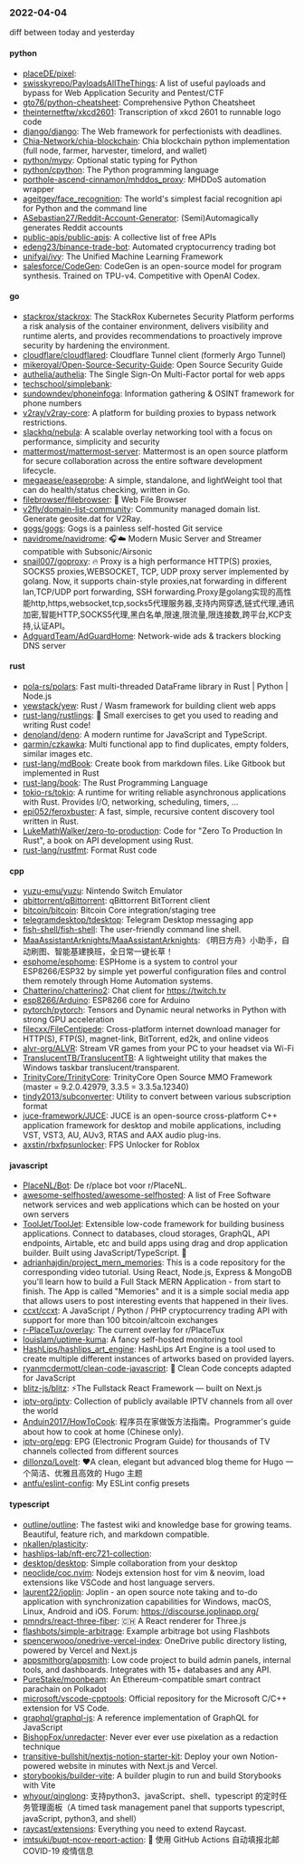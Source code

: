 ### 2022-04-04
diff between today and yesterday

#### python
* [placeDE/pixel](https://github.com/placeDE/pixel): 
* [swisskyrepo/PayloadsAllTheThings](https://github.com/swisskyrepo/PayloadsAllTheThings): A list of useful payloads and bypass for Web Application Security and Pentest/CTF
* [gto76/python-cheatsheet](https://github.com/gto76/python-cheatsheet): Comprehensive Python Cheatsheet
* [theinternetftw/xkcd2601](https://github.com/theinternetftw/xkcd2601): Transcription of xkcd 2601 to runnable logo code
* [django/django](https://github.com/django/django): The Web framework for perfectionists with deadlines.
* [Chia-Network/chia-blockchain](https://github.com/Chia-Network/chia-blockchain): Chia blockchain python implementation (full node, farmer, harvester, timelord, and wallet)
* [python/mypy](https://github.com/python/mypy): Optional static typing for Python
* [python/cpython](https://github.com/python/cpython): The Python programming language
* [porthole-ascend-cinnamon/mhddos_proxy](https://github.com/porthole-ascend-cinnamon/mhddos_proxy): MHDDoS automation wrapper
* [ageitgey/face_recognition](https://github.com/ageitgey/face_recognition): The world's simplest facial recognition api for Python and the command line
* [ASebastian27/Reddit-Account-Generator](https://github.com/ASebastian27/Reddit-Account-Generator): (Semi)Automagically generates Reddit accounts
* [public-apis/public-apis](https://github.com/public-apis/public-apis): A collective list of free APIs
* [edeng23/binance-trade-bot](https://github.com/edeng23/binance-trade-bot): Automated cryptocurrency trading bot
* [unifyai/ivy](https://github.com/unifyai/ivy): The Unified Machine Learning Framework
* [salesforce/CodeGen](https://github.com/salesforce/CodeGen): CodeGen is an open-source model for program synthesis. Trained on TPU-v4. Competitive with OpenAI Codex.

#### go
* [stackrox/stackrox](https://github.com/stackrox/stackrox): The StackRox Kubernetes Security Platform performs a risk analysis of the container environment, delivers visibility and runtime alerts, and provides recommendations to proactively improve security by hardening the environment.
* [cloudflare/cloudflared](https://github.com/cloudflare/cloudflared): Cloudflare Tunnel client (formerly Argo Tunnel)
* [mikeroyal/Open-Source-Security-Guide](https://github.com/mikeroyal/Open-Source-Security-Guide): Open Source Security Guide
* [authelia/authelia](https://github.com/authelia/authelia): The Single Sign-On Multi-Factor portal for web apps
* [techschool/simplebank](https://github.com/techschool/simplebank): 
* [sundowndev/phoneinfoga](https://github.com/sundowndev/phoneinfoga): Information gathering & OSINT framework for phone numbers
* [v2ray/v2ray-core](https://github.com/v2ray/v2ray-core): A platform for building proxies to bypass network restrictions.
* [slackhq/nebula](https://github.com/slackhq/nebula): A scalable overlay networking tool with a focus on performance, simplicity and security
* [mattermost/mattermost-server](https://github.com/mattermost/mattermost-server): Mattermost is an open source platform for secure collaboration across the entire software development lifecycle.
* [megaease/easeprobe](https://github.com/megaease/easeprobe): A simple, standalone, and lightWeight tool that can do health/status checking, written in Go.
* [filebrowser/filebrowser](https://github.com/filebrowser/filebrowser): 📂 Web File Browser
* [v2fly/domain-list-community](https://github.com/v2fly/domain-list-community): Community managed domain list. Generate geosite.dat for V2Ray.
* [gogs/gogs](https://github.com/gogs/gogs): Gogs is a painless self-hosted Git service
* [navidrome/navidrome](https://github.com/navidrome/navidrome): 🎧☁️ Modern Music Server and Streamer compatible with Subsonic/Airsonic
* [snail007/goproxy](https://github.com/snail007/goproxy): 🔥 Proxy is a high performance HTTP(S) proxies, SOCKS5 proxies,WEBSOCKET, TCP, UDP proxy server implemented by golang. Now, it supports chain-style proxies,nat forwarding in different lan,TCP/UDP port forwarding, SSH forwarding.Proxy是golang实现的高性能http,https,websocket,tcp,socks5代理服务器,支持内网穿透,链式代理,通讯加密,智能HTTP,SOCKS5代理,黑白名单,限速,限流量,限连接数,跨平台,KCP支持,认证API。
* [AdguardTeam/AdGuardHome](https://github.com/AdguardTeam/AdGuardHome): Network-wide ads & trackers blocking DNS server

#### rust
* [pola-rs/polars](https://github.com/pola-rs/polars): Fast multi-threaded DataFrame library in Rust | Python | Node.js
* [yewstack/yew](https://github.com/yewstack/yew): Rust / Wasm framework for building client web apps
* [rust-lang/rustlings](https://github.com/rust-lang/rustlings): 🦀 Small exercises to get you used to reading and writing Rust code!
* [denoland/deno](https://github.com/denoland/deno): A modern runtime for JavaScript and TypeScript.
* [qarmin/czkawka](https://github.com/qarmin/czkawka): Multi functional app to find duplicates, empty folders, similar images etc.
* [rust-lang/mdBook](https://github.com/rust-lang/mdBook): Create book from markdown files. Like Gitbook but implemented in Rust
* [rust-lang/book](https://github.com/rust-lang/book): The Rust Programming Language
* [tokio-rs/tokio](https://github.com/tokio-rs/tokio): A runtime for writing reliable asynchronous applications with Rust. Provides I/O, networking, scheduling, timers, ...
* [epi052/feroxbuster](https://github.com/epi052/feroxbuster): A fast, simple, recursive content discovery tool written in Rust.
* [LukeMathWalker/zero-to-production](https://github.com/LukeMathWalker/zero-to-production): Code for "Zero To Production In Rust", a book on API development using Rust.
* [rust-lang/rustfmt](https://github.com/rust-lang/rustfmt): Format Rust code

#### cpp
* [yuzu-emu/yuzu](https://github.com/yuzu-emu/yuzu): Nintendo Switch Emulator
* [qbittorrent/qBittorrent](https://github.com/qbittorrent/qBittorrent): qBittorrent BitTorrent client
* [bitcoin/bitcoin](https://github.com/bitcoin/bitcoin): Bitcoin Core integration/staging tree
* [telegramdesktop/tdesktop](https://github.com/telegramdesktop/tdesktop): Telegram Desktop messaging app
* [fish-shell/fish-shell](https://github.com/fish-shell/fish-shell): The user-friendly command line shell.
* [MaaAssistantArknights/MaaAssistantArknights](https://github.com/MaaAssistantArknights/MaaAssistantArknights): 《明日方舟》小助手，自动刷图、智能基建换班，全日常一键长草！
* [esphome/esphome](https://github.com/esphome/esphome): ESPHome is a system to control your ESP8266/ESP32 by simple yet powerful configuration files and control them remotely through Home Automation systems.
* [Chatterino/chatterino2](https://github.com/Chatterino/chatterino2): Chat client for https://twitch.tv
* [esp8266/Arduino](https://github.com/esp8266/Arduino): ESP8266 core for Arduino
* [pytorch/pytorch](https://github.com/pytorch/pytorch): Tensors and Dynamic neural networks in Python with strong GPU acceleration
* [filecxx/FileCentipede](https://github.com/filecxx/FileCentipede): Cross-platform internet download manager for HTTP(S), FTP(S), magnet-link, BitTorrent, ed2k, and online videos
* [alvr-org/ALVR](https://github.com/alvr-org/ALVR): Stream VR games from your PC to your headset via Wi-Fi
* [TranslucentTB/TranslucentTB](https://github.com/TranslucentTB/TranslucentTB): A lightweight utility that makes the Windows taskbar translucent/transparent.
* [TrinityCore/TrinityCore](https://github.com/TrinityCore/TrinityCore): TrinityCore Open Source MMO Framework (master = 9.2.0.42979, 3.3.5 = 3.3.5a.12340)
* [tindy2013/subconverter](https://github.com/tindy2013/subconverter): Utility to convert between various subscription format
* [juce-framework/JUCE](https://github.com/juce-framework/JUCE): JUCE is an open-source cross-platform C++ application framework for desktop and mobile applications, including VST, VST3, AU, AUv3, RTAS and AAX audio plug-ins.
* [axstin/rbxfpsunlocker](https://github.com/axstin/rbxfpsunlocker): FPS Unlocker for Roblox

#### javascript
* [PlaceNL/Bot](https://github.com/PlaceNL/Bot): De r/place bot voor r/PlaceNL.
* [awesome-selfhosted/awesome-selfhosted](https://github.com/awesome-selfhosted/awesome-selfhosted): A list of Free Software network services and web applications which can be hosted on your own servers
* [ToolJet/ToolJet](https://github.com/ToolJet/ToolJet): Extensible low-code framework for building business applications. Connect to databases, cloud storages, GraphQL, API endpoints, Airtable, etc and build apps using drag and drop application builder. Built using JavaScript/TypeScript. 🚀
* [adrianhajdin/project_mern_memories](https://github.com/adrianhajdin/project_mern_memories): This is a code repository for the corresponding video tutorial. Using React, Node.js, Express & MongoDB you'll learn how to build a Full Stack MERN Application - from start to finish. The App is called "Memories" and it is a simple social media app that allows users to post interesting events that happened in their lives.
* [ccxt/ccxt](https://github.com/ccxt/ccxt): A JavaScript / Python / PHP cryptocurrency trading API with support for more than 100 bitcoin/altcoin exchanges
* [r-PlaceTux/overlay](https://github.com/r-PlaceTux/overlay): The current overlay for r/PlaceTux
* [louislam/uptime-kuma](https://github.com/louislam/uptime-kuma): A fancy self-hosted monitoring tool
* [HashLips/hashlips_art_engine](https://github.com/HashLips/hashlips_art_engine): HashLips Art Engine is a tool used to create multiple different instances of artworks based on provided layers.
* [ryanmcdermott/clean-code-javascript](https://github.com/ryanmcdermott/clean-code-javascript): 🛁 Clean Code concepts adapted for JavaScript
* [blitz-js/blitz](https://github.com/blitz-js/blitz): ⚡️The Fullstack React Framework — built on Next.js
* [iptv-org/iptv](https://github.com/iptv-org/iptv): Collection of publicly available IPTV channels from all over the world
* [Anduin2017/HowToCook](https://github.com/Anduin2017/HowToCook): 程序员在家做饭方法指南。Programmer's guide about how to cook at home (Chinese only).
* [iptv-org/epg](https://github.com/iptv-org/epg): EPG (Electronic Program Guide) for thousands of TV channels collected from different sources
* [dillonzq/LoveIt](https://github.com/dillonzq/LoveIt): ❤️A clean, elegant but advanced blog theme for Hugo 一个简洁、优雅且高效的 Hugo 主题
* [antfu/eslint-config](https://github.com/antfu/eslint-config): My ESLint config presets

#### typescript
* [outline/outline](https://github.com/outline/outline): The fastest wiki and knowledge base for growing teams. Beautiful, feature rich, and markdown compatible.
* [nkallen/plasticity](https://github.com/nkallen/plasticity): 
* [hashlips-lab/nft-erc721-collection](https://github.com/hashlips-lab/nft-erc721-collection): 
* [desktop/desktop](https://github.com/desktop/desktop): Simple collaboration from your desktop
* [neoclide/coc.nvim](https://github.com/neoclide/coc.nvim): Nodejs extension host for vim & neovim, load extensions like VSCode and host language servers.
* [laurent22/joplin](https://github.com/laurent22/joplin): Joplin - an open source note taking and to-do application with synchronization capabilities for Windows, macOS, Linux, Android and iOS. Forum: https://discourse.joplinapp.org/
* [pmndrs/react-three-fiber](https://github.com/pmndrs/react-three-fiber): 🇨🇭 A React renderer for Three.js
* [flashbots/simple-arbitrage](https://github.com/flashbots/simple-arbitrage): Example arbitrage bot using Flashbots
* [spencerwooo/onedrive-vercel-index](https://github.com/spencerwooo/onedrive-vercel-index): OneDrive public directory listing, powered by Vercel and Next.js
* [appsmithorg/appsmith](https://github.com/appsmithorg/appsmith): Low code project to build admin panels, internal tools, and dashboards. Integrates with 15+ databases and any API.
* [PureStake/moonbeam](https://github.com/PureStake/moonbeam): An Ethereum-compatible smart contract parachain on Polkadot
* [microsoft/vscode-cpptools](https://github.com/microsoft/vscode-cpptools): Official repository for the Microsoft C/C++ extension for VS Code.
* [graphql/graphql-js](https://github.com/graphql/graphql-js): A reference implementation of GraphQL for JavaScript
* [BishopFox/unredacter](https://github.com/BishopFox/unredacter): Never ever ever use pixelation as a redaction technique
* [transitive-bullshit/nextjs-notion-starter-kit](https://github.com/transitive-bullshit/nextjs-notion-starter-kit): Deploy your own Notion-powered website in minutes with Next.js and Vercel.
* [storybookjs/builder-vite](https://github.com/storybookjs/builder-vite): A builder plugin to run and build Storybooks with Vite
* [whyour/qinglong](https://github.com/whyour/qinglong): 支持python3、javaScript、shell、typescript 的定时任务管理面板（A timed task management panel that supports typescript, javaScript, python3, and shell）
* [raycast/extensions](https://github.com/raycast/extensions): Everything you need to extend Raycast.
* [imtsuki/bupt-ncov-report-action](https://github.com/imtsuki/bupt-ncov-report-action): 🦠 使用 GitHub Actions 自动填报北邮 COVID-19 疫情信息

